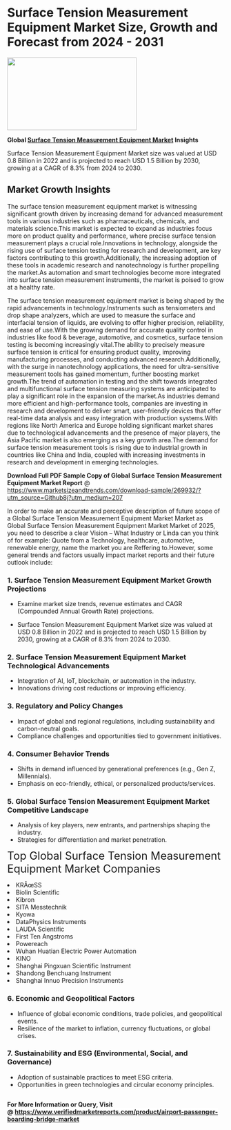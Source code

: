 <H1>Surface Tension Measurement Equipment Market Size, Growth and Forecast from 2024 - 2031</H1><img class="aligncenter size-medium wp-image-584254" src="https://thirdeyenews.in/wp-content/uploads/2024/09/Global-Market-Research-300x168.jpeg" alt="" width="300" height="168" /><p><strong>Global&nbsp;<a href="https://www.marketsizeandtrends.com/download-sample/269932/?utm_source=Github8j?utm_medium=207">Surface Tension Measurement Equipment Market</a> Insights</strong></p><p>Surface Tension Measurement Equipment Market size was valued at USD 0.8 Billion in 2022 and is projected to reach USD 1.5 Billion by 2030, growing at a CAGR of 8.3% from 2024 to 2030.</p><p><h2>Market Growth Insights</h2> <p>The surface tension measurement equipment market is witnessing significant growth driven by increasing demand for advanced measurement tools in various industries such as pharmaceuticals, chemicals, and materials science.This market is expected to expand as industries focus more on product quality and performance, where precise surface tension measurement plays a crucial role.Innovations in technology, alongside the rising use of surface tension testing for research and development, are key factors contributing to this growth.Additionally, the increasing adoption of these tools in academic research and nanotechnology is further propelling the market.As automation and smart technologies become more integrated into surface tension measurement instruments, the market is poised to grow at a healthy rate.</p> <p>The surface tension measurement equipment market is being shaped by the rapid advancements in technology.Instruments such as tensiometers and drop shape analyzers, which are used to measure the surface and interfacial tension of liquids, are evolving to offer higher precision, reliability, and ease of use.With the growing demand for accurate quality control in industries like food & beverage, automotive, and cosmetics, surface tension testing is becoming increasingly vital.The ability to precisely measure surface tension is critical for ensuring product quality, improving manufacturing processes, and conducting advanced research.Additionally, with the surge in nanotechnology applications, the need for ultra-sensitive measurement tools has gained momentum, further boosting market growth.The trend of automation in testing and the shift towards integrated and multifunctional surface tension measuring systems are anticipated to play a significant role in the expansion of the market.As industries demand more efficient and high-performance tools, companies are investing in research and development to deliver smart, user-friendly devices that offer real-time data analysis and easy integration with production systems.With regions like North America and Europe holding significant market shares due to technological advancements and the presence of major players, the Asia Pacific market is also emerging as a key growth area.The demand for surface tension measurement tools is rising due to industrial growth in countries like China and India, coupled with increasing investments in research and development in emerging technologies.<p><span class=""><strong>Download Full PDF Sample Copy of Global Surface Tension Measurement Equipment Market Report</strong> @ <a href="https://www.marketsizeandtrends.com/download-sample/269932/?utm_source=Github8j?utm_medium=207" target="_blank">https://www.marketsizeandtrends.com/download-sample/269932/?utm_source=Github8j?utm_medium=207</a></span></p><p>In order to make an accurate and perceptive description of future scope of a Global&nbsp;Surface Tension Measurement Equipment Market Market as Global&nbsp;Surface Tension Measurement Equipment Market Market of 2025, you need to describe a clear Vision &ndash; What Industry or Linda can you think of for example: Quote from a Technology, healthcare, automotive, renewable energy, name the market you are Reffering to.However, some general trends and factors usually impact market reports and their future outlook include:</p><h3>1.&nbsp;<strong>Surface Tension Measurement Equipment Market Growth Projections</strong></h3><ul><li>Examine market size trends, revenue estimates and CAGR (Compounded Annual Growth Rate) projections.</li><li><p>Surface Tension Measurement Equipment Market size was valued at USD 0.8 Billion in 2022 and is projected to reach USD 1.5 Billion by 2030, growing at a CAGR of 8.3% from 2024 to 2030.</p></li></ul><h3>2.&nbsp;<strong>Surface Tension Measurement Equipment Market Technological Advancements</strong></h3><ul><li>Integration of AI, IoT, blockchain, or automation in the industry.</li><li>Innovations driving cost reductions or improving efficiency.</li></ul><h3>3.&nbsp;<strong>Regulatory and Policy Changes</strong></h3><ul><li>Impact of global and regional regulations, including sustainability and carbon-neutral goals.</li><li>Compliance challenges and opportunities tied to government initiatives.</li></ul><h3>4.&nbsp;<strong>Consumer Behavior Trends</strong></h3><ul><li>Shifts in demand influenced by generational preferences (e.g., Gen Z, Millennials).</li><li>Emphasis on eco-friendly, ethical, or personalized products/services.</li></ul><h3>5.&nbsp;<strong>Global Surface Tension Measurement Equipment Market Competitive Landscape</strong></h3><ul><li>Analysis of key players, new entrants, and partnerships shaping the industry.</li><li>Strategies for differentiation and market penetration.</li></ul><p data-pm-slice="1 1 []"><span style="color: inherit; font-family: inherit; font-size: 25px;">Top Global Surface Tension Measurement Equipment Market Companies</span></p><div class="" data-test-id=""><p><li>KRÃœSS</li><li> Biolin Scientific</li><li> Kibron</li><li> SITA Messtechnik</li><li> Kyowa</li><li> DataPhysics Instruments</li><li> LAUDA Scientific</li><li> First Ten Angstroms</li><li> Powereach</li><li> Wuhan Huatian Electric Power Automation</li><li> KINO</li><li> Shanghai Pingxuan Scientific Instrument</li><li> Shandong Benchuang Instrument</li><li> Shanghai Innuo Precision Instruments</li></p></div><h3>6.&nbsp;<strong>Economic and Geopolitical Factors</strong></h3><ul><li>Influence of global economic conditions, trade policies, and geopolitical events.</li><li>Resilience of the market to inflation, currency fluctuations, or global crises.</li></ul><h3>7.&nbsp;<strong>Sustainability and ESG (Environmental, Social, and Governance)</strong></h3><ul><li>Adoption of sustainable practices to meet ESG criteria.</li><li>Opportunities in green technologies and circular economy principles.</li></ul><h2><strong style="font-size: 14px;">For More Information or Query, Visit @&nbsp;</strong><a style="background-color: #ffffff; font-size: 14px;" href="https://www.marketsizeandtrends.com/report/surface-tension-measurement-equipment-market/" target="_blank">https://www.verifiedmarketreports.com/product/airport-passenger-boarding-bridge-market</a></h2>